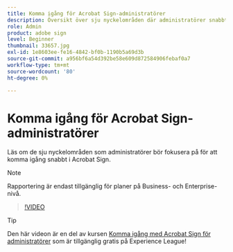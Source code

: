 ```yaml
---
title: Komma igång för Acrobat Sign-administratörer
description: Översikt över sju nyckelområden där administratörer snabbt kan komma igång i Acrobat Sign
role: Admin
product: adobe sign
level: Beginner
thumbnail: 33657.jpg
exl-id: 1e8603ee-fe16-4842-bf0b-1190b5a69d3b
source-git-commit: a956bf6a54d392be58e609d872584906febaf0a7
workflow-type: tm+mt
source-wordcount: '80'
ht-degree: 0%

---
```


# Komma igång för Acrobat Sign-administratörer

Läs om de sju nyckelområden som administratörer bör fokusera på för att komma igång snabbt i Acrobat Sign.

>[!NOTE]
>
>Rapportering är endast tillgänglig för planer på Business- och Enterprise-nivå.

>[!VIDEO](https://video.tv.adobe.com/v/33657?hidetitle=true)

>[!TIP]
>
>Den här videon är en del av kursen [Komma igång med Acrobat Sign för administratörer](https://experienceleague.adobe.com/?recommended=Sign-A-1-2020.2) som är tillgänglig gratis på Experience League!
